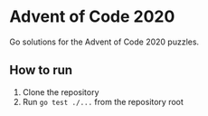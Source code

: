 # Advent of Code 2020

Go solutions for the Advent of Code 2020 puzzles.

## How to run
1. Clone the repository
2. Run `go test ./...` from the repository root